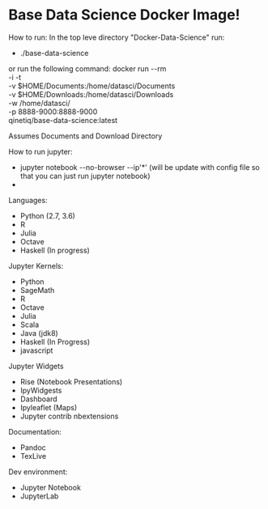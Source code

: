 Base Data Science Docker Image!
===================

How to run:
In the top leve directory "Docker-Data-Science" run:

 - ./base-data-science

 or run the following command:
 docker run --rm \
    -i -t \
    -v $HOME/Documents:/home/datasci/Documents \
    -v $HOME/Downloads:/home/datasci/Downloads \
    -w /home/datasci/ \
    -p 8888-9000:8888-9000 \
    qinetiq/base-data-science:latest

 Assumes Documents and Download Directory


How to run jupyter:

 - jupyter notebook --no-browser --ip'*' (will be update with config file so that you can just run jupyter notebook)
 -
Languages:

 - Python (2.7, 3.6)
 - R
 - Julia
 - Octave
 - Haskell (In progress)

Jupyter Kernels:

 - Python
 - SageMath
 - R
 - Octave
 - Julia
 - Scala
 - Java (jdk8)
 - Haskell (In Progress)
 - javascript

Jupyter Widgets

 - Rise (Notebook Presentations)
 - IpyWidgests
 - Dashboard
 - Ipyleaflet (Maps)
 - Jupyter contrib nbextensions

Documentation:

 - Pandoc
 - TexLive

Dev environment:

 - Jupyter Notebook
 - JupyterLab
